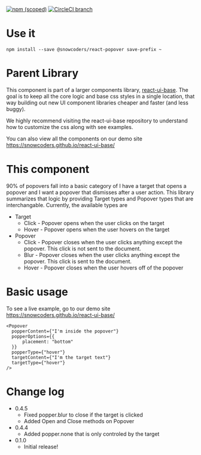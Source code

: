 [![npm (scoped)](https://img.shields.io/npm/v/@snowcoders/react-popover.svg)](https://www.npmjs.com/package/@snowcoders/react-popover) 
[![CircleCI branch](https://img.shields.io/circleci/project/github/snowcoders/react-popover.svg)](https://circleci.com/gh/snowcoders/react-popover)

# Use it
`npm install --save @snowcoders/react-popover save-prefix ~` 

# Parent Library
This component is part of a larger components library, [react-ui-base](https://github.com/snowcoders/react-ui-base). The goal is to keep all the core logic and base css styles in a single location, that way building out new UI component libraries cheaper and faster (and less buggy). 

We highly recommend visiting the react-ui-base repository to understand how to customize the css along with see examples.

You can also view all the components on our demo site https://snowcoders.github.io/react-ui-base/

# This component
90% of popovers fall into a basic category of I have a target that opens a popover and I want a popover that dismisses after a user action. This library summarizes that logic by providing Target types and Popover types that are interchangable. Currently, the available types are
 - Target
   - Click - Popover opens when the user clicks on the target
   - Hover - Popover opens when the user hovers on the target
 - Popover
   - Click - Popover closes when the user clicks anything except the popover. This click is not sent to the document.
   - Blur - Popover closes when the user clicks anything except the popover. This click is sent to the document.
   - Hover - Popover closes when the user hovers off of the popover

# Basic usage
To see a live example, go to our demo site https://snowcoders.github.io/react-ui-base/
```
<Popover
  popperContent={"I'm inside the popover"}
  popperOptions={{
      placement: "bottom"
  }}
  popperType={"hover"}
  targetContent={"I'm the target text"}
  targetType={"hover"}
/>
```
# Change log
 - 0.4.5
   - Fixed popper.blur to close if the target is clicked
   - Added Open and Close methods on Popover
 - 0.4.4
   - Added popper.none that is only controled by the target
 - 0.1.0
   - Initial release!